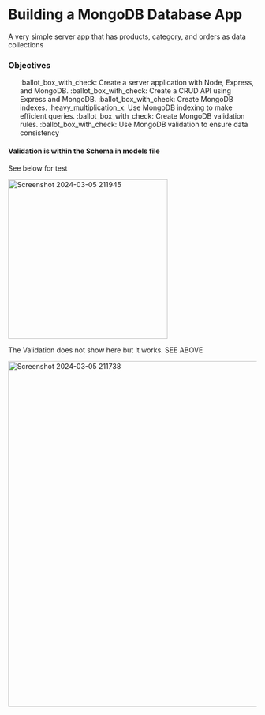 <h1>Building a MongoDB Database App</h1>
<p>A very simple server app that has products, category, and orders as data collections</p>
<h3>Objectives</h3>
<ul>
:ballot_box_with_check: Create a server application with Node, Express, and MongoDB.
:ballot_box_with_check: Create a CRUD API using Express and MongoDB.
:ballot_box_with_check: Create MongoDB indexes.
:heavy_multiplication_x: Use MongoDB indexing to make efficient queries.
:ballot_box_with_check: Create MongoDB validation rules.
:ballot_box_with_check: Use MongoDB validation to ensure data consistency
</ul>

<h4>Validation is within the Schema in models file</h4>
<p>See below for test</p>
<img width="323" alt="Screenshot 2024-03-05 211945" src="https://github.com/linhdhng/SBA-319/assets/153128184/3381a375-0bb9-419b-bad8-47e93916b779">
<p>The Validation does not show here but it works. <emphasize>SEE ABOVE</emphasize></p>
<img width="700" alt="Screenshot 2024-03-05 211738" src="https://github.com/linhdhng/SBA-319/assets/153128184/03d6b1a6-ced4-4105-b604-4ffbc63039fe">
